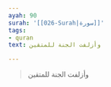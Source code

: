 ```yaml
---
ayah: 90
surah: '[[026-Surah|سورة]]'
tags:
- quran
text: وأزلفت الجنة للمتقين

---
```

> وأزلفت الجنة للمتقين
